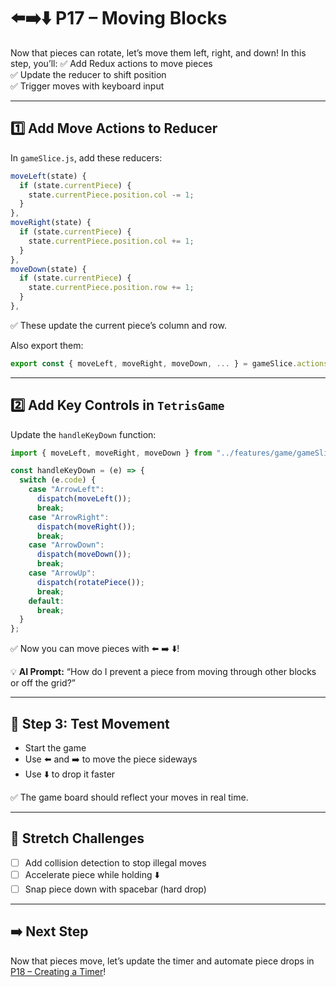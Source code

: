 # ⬅️➡️⬇️ P17 – Moving Blocks

Now that pieces can rotate, let’s move them left, right, and down! In this step, you’ll:
✅ Add Redux actions to move pieces  
✅ Update the reducer to shift position  
✅ Trigger moves with keyboard input

---

## 1️⃣ Add Move Actions to Reducer
In `gameSlice.js`, add these reducers:

```js
moveLeft(state) {
  if (state.currentPiece) {
    state.currentPiece.position.col -= 1;
  }
},
moveRight(state) {
  if (state.currentPiece) {
    state.currentPiece.position.col += 1;
  }
},
moveDown(state) {
  if (state.currentPiece) {
    state.currentPiece.position.row += 1;
  }
},
```

✅ These update the current piece’s column and row.

Also export them:

```js
export const { moveLeft, moveRight, moveDown, ... } = gameSlice.actions;
```

---

## 2️⃣ Add Key Controls in `TetrisGame`
Update the `handleKeyDown` function:

```js
import { moveLeft, moveRight, moveDown } from "../features/game/gameSlice";

const handleKeyDown = (e) => {
  switch (e.code) {
    case "ArrowLeft":
      dispatch(moveLeft());
      break;
    case "ArrowRight":
      dispatch(moveRight());
      break;
    case "ArrowDown":
      dispatch(moveDown());
      break;
    case "ArrowUp":
      dispatch(rotatePiece());
      break;
    default:
      break;
  }
};
```

✅ Now you can move pieces with ⬅️ ➡️ ⬇️!

💡 **AI Prompt:** “How do I prevent a piece from moving through other blocks or off the grid?”

---

## 🧪 Step 3: Test Movement
- Start the game
- Use ⬅️ and ➡️ to move the piece sideways
- Use ⬇️ to drop it faster

✅ The game board should reflect your moves in real time.

---

## 🧠 Stretch Challenges
- [ ] Add collision detection to stop illegal moves
- [ ] Accelerate piece while holding ⬇️
- [ ] Snap piece down with spacebar (hard drop)

---

## ➡️ Next Step
Now that pieces move, let’s update the timer and automate piece drops in [P18 – Creating a Timer](../P18-Creating-a-Timer)!

